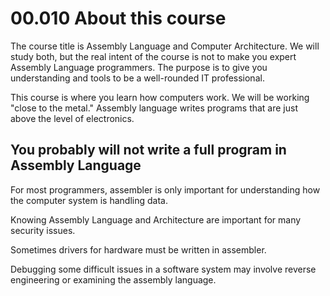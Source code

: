 # 00.010 About this course

The course title is Assembly Language and Computer Architecture.  We will study both, but the real intent of the course is not to make you expert Assembly Language programmers.  The purpose is to give you understanding and tools to be a well-rounded IT professional.

This course is where you learn how computers work.  We will be working "close to the metal."  Assembly language writes programs that are just above the level of electronics.

## You probably will not write a full program in Assembly Language

For most programmers, assembler is only important for understanding how the computer system is handling data.

Knowing Assembly Language and Architecture are important for many security issues.

Sometimes drivers for hardware must be written in assembler.

Debugging some difficult issues in a software system may involve reverse engineering or examining the assembly language.